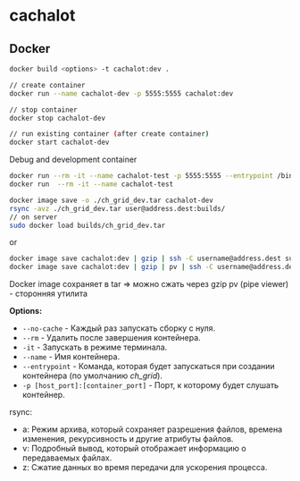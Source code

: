 # cachalot

## Docker

```bash
docker build <options> -t cachalot:dev .
```

```bash
// create container
docker run --name cachalot-dev -p 5555:5555 cachalot:dev

// stop container
docker stop cachalot-dev

// run existing container (after create container)
docker start cachalot-dev
```

Debug and development container
```bash
docker run --rm -it --name cachalot-test -p 5555:5555 --entrypoint /bin/bash cachalot:dev
docker run  --rm -it --name cachalot-test
```

```bash
docker image save -o ./ch_grid_dev.tar cachalot-dev
rsync -avz ./ch_grid_dev.tar user@address.dest:builds/
// on server
sudo docker load builds/ch_grid_dev.tar
```
or
```bash
docker image save cachalot:dev | gzip | ssh -C username@address.dest sudo docker load
docker image save cachalot:dev | gzip | pv | ssh -C username@address.dest 'zcat | sudo docker load'
```
Docker image сохраняет в tar => можно сжать через gzip
pv (pipe viewer) - сторонняя утилита

**Options:**

- `--no-cache` - Каждый раз запускать сборку с нуля.
- `--rm` - Удалить после завершения контейнера.
- `-it` - Запускать в режиме терминала.
- `--name` - Имя контейнера.
- `--entrypoint` - Команда, которая будет запускаться при создании контейнера (по умолчанию *ch_grid*).
- `-p [host_port]:[container_port]` - Порт, к которому будет слушать контейнер.

rsync:
- a: Режим архива, который сохраняет разрешения файлов, времена изменения, рекурсивность и другие атрибуты файлов.
- v: Подробный вывод, который отображает информацию о передаваемых файлах.
- z: Сжатие данных во время передачи для ускорения процесса.

